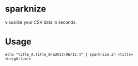 # sparknize

visualize your CSV data in seconds.

# Usage

    echo "title_A,title_B\n2013/06/12,4" | sparknize.sh <title> <height(px)>